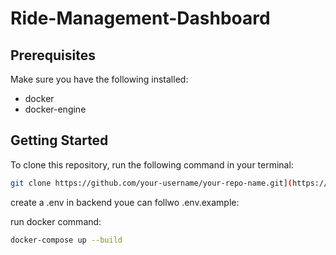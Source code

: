 # Ride-Management-Dashboard


## Prerequisites

Make sure you have the following installed:

- docker
- docker-engine

## Getting Started

To clone this repository, run the following command in your terminal:
```bash
git clone https://github.com/your-username/your-repo-name.git](https://github.com/Hasib105/Ride-Management-Dashboard.git
```

create a .env in backend youe can follwo .env.example:

run docker command:
```bash
docker-compose up --build
```
